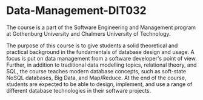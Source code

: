 # Data-Management-DIT032
The course is a part of the Software Engineering and Management program at Gothenburg University and Chalmers University of Technology.

The purpose of this course is to give students a solid theoretical and practical background in the fundamentals of database design and usage. A focus is put on data management from a software developer's point of view. Further, in addition to traditional data modelling topics, relational theory, and SQL, the course teaches modern database concepts, such as soft-state NoSQL databases, Big Data, and Map/Reduce. At the end of the course, students are expected to be able to design, implement, and use a range of different database technologies in their software projects.
